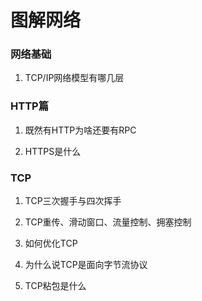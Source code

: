 # 图解网络

### 网络基础

1. TCP/IP网络模型有哪几层

### HTTP篇

1. 既然有HTTP为啥还要有RPC

2. HTTPS是什么



### TCP

1. TCP三次握手与四次挥手

2. TCP重传、滑动窗口、流量控制、拥塞控制

3. 如何优化TCP

4. 为什么说TCP是面向字节流协议

5. TCP粘包是什么

